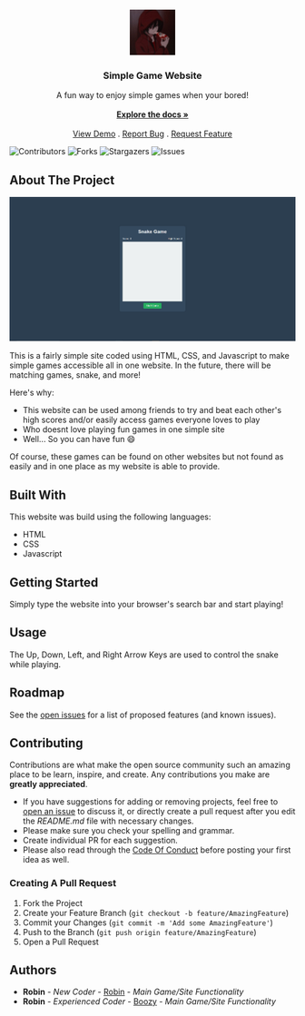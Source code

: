 <br/>
<p align="center">
  <a href="https://github.com/NickRobin23/NickRobin23.github.io">
    <img src="readme-images/logo.jpg" alt="Logo" width="80" height="80">
  </a>

  <h3 align="center">Simple Game Website</h3>

  <p align="center">
    A fun way to enjoy simple games when your bored!
    <br/>
    <br/>
    <a href="https://github.com/NickRobin23/NickRobin23.github.io"><strong>Explore the docs »</strong></a>
    <br/>
    <br/>
    <a href="https://NickRobin23.github.io">View Demo</a>
    .
    <a href="https://github.com/NickRobin23/NickRobin23.github.io/issues">Report Bug</a>
    .
    <a href="https://github.com/NickRobin23/NickRobin23.github.io/issues">Request Feature</a>
  </p>
</p>

![Contributors](https://img.shields.io/github/contributors/NickRobin23/NickRobin23.github.io?color=dark-green) ![Forks](https://img.shields.io/github/forks/NickRobin23/NickRobin23.github.io?style=social) ![Stargazers](https://img.shields.io/github/stars/NickRobin23/NickRobin23.github.io?style=social) ![Issues](https://img.shields.io/github/issues/NickRobin23/NickRobin23.github.io) 

## About The Project

![Screen Shot](readme-images/example.PNG)

This is a fairly simple site coded using HTML, CSS, and Javascript to make simple games accessible all in one website. In the future, there will be matching games, snake, and more!

Here's why:

* This website can be used among friends to try and beat each other's high scores and/or easily access games everyone loves to play
* Who doesnt love playing fun games in one simple site
* Well... So you can have fun :smile:

Of course, these games can be found on other websites but not found as easily and in one place as my website is able to provide.

## Built With

This website was build using the following languages:
* HTML
* CSS
* Javascript

## Getting Started

Simply type the website into your browser's search bar and start playing!

## Usage

The Up, Down, Left, and Right Arrow Keys are used to control the snake while playing. 

## Roadmap

See the [open issues](https://github.com/NickRobin23/NickRobin23.github.io/issues) for a list of proposed features (and known issues).

## Contributing

Contributions are what make the open source community such an amazing place to be learn, inspire, and create. Any contributions you make are **greatly appreciated**.
* If you have suggestions for adding or removing projects, feel free to [open an issue](https://github.com/NickRobin23/NickRobin23.github.io/issues/new) to discuss it, or directly create a pull request after you edit the *README.md* file with necessary changes.
* Please make sure you check your spelling and grammar.
* Create individual PR for each suggestion.
* Please also read through the [Code Of Conduct](https://github.com/NickRobin23/NickRobin23.github.io/blob/main/CODE_OF_CONDUCT.md) before posting your first idea as well.

### Creating A Pull Request

1. Fork the Project
2. Create your Feature Branch (`git checkout -b feature/AmazingFeature`)
3. Commit your Changes (`git commit -m 'Add some AmazingFeature'`)
4. Push to the Branch (`git push origin feature/AmazingFeature`)
5. Open a Pull Request

## Authors

* **Robin** - *New Coder* - [Robin](https://github.com/NickRobin23) - *Main Game/Site Functionality*
* **Robin** - *Experienced Coder* - [Boozy](https://github.com/j55blanchet) - *Main Game/Site Functionality*
